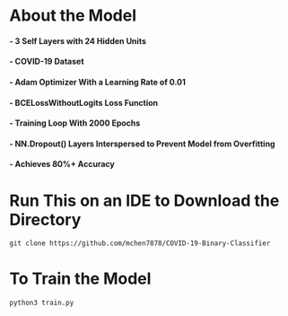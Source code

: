 # About the Model
#### - 3 Self Layers with 24 Hidden Units
#### - COVID-19 Dataset 
#### - Adam Optimizer With a Learning Rate of 0.01
#### - BCELossWithoutLogits Loss Function
#### - Training Loop With 2000 Epochs
#### - NN.Dropout() Layers Interspersed to Prevent Model from Overfitting
#### - Achieves 80%+ Accuracy 
###
# Run This on an IDE to Download the Directory
```git clone https://github.com/mchen7878/COVID-19-Binary-Classifier```
##
# To Train the Model
```python3 train.py```
